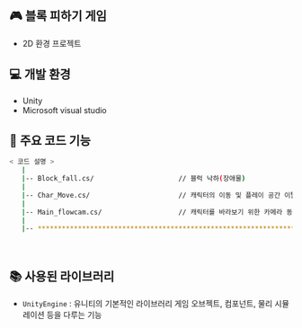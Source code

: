 ## 🎮 블록 피하기 게임

- 2D 환경 프로젝트

## 💻 개발 환경
- Unity
- Microsoft visual studio

## 📂 주요 코드 기능

```bash
< 코드 설명 >
   |
   |-- Block_fall.cs/                     // 블럭 낙하(장애물)
   |
   |-- Char_Move.cs/                      // 캐릭터의 이동 및 플레이 공간 이탈 시 복귀         
   |
   |-- Main_flowcam.cs/                   // 캐릭터를 바라보기 위한 카메라 동기화
   |
   |-- ************************************************************************
```
<br />

## 📚 사용된 라이브러리

- `UnityEngine` : 유니티의 기본적인 라이브러리 게임 오브젝트, 컴포넌트, 물리 시뮬레이션 등을 다루는 기능

